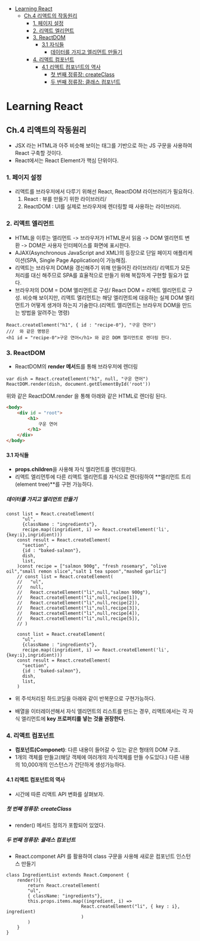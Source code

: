 - [Learning React](#learning-react)
  - [Ch.4 리액트의 작동원리](#ch4-리액트의-작동원리)
    - [1. 페이지 설정](#1-페이지-설정)
    - [2. 리액트 엘리먼트](#2-리액트-엘리먼트)
    - [3. ReactDOM](#3-reactdom)
      - [3.1 자식들](#31-자식들)
        - [데이터를 가지고 엘리먼트 만들기](#데이터를-가지고-엘리먼트-만들기)
    - [4. 리액트 컴포넌트](#4-리액트-컴포넌트)
      - [4.1 리액트 컴포넌트의 역사](#41-리액트-컴포넌트의-역사)
        - [첫 번째 정류장: createClass](#첫-번째-정류장-createclass)
        - [두 번째 정류장: 클래스 컴포넌트](#두-번째-정류장-클래스-컴포넌트)
# Learning React
## Ch.4 리액트의 작동원리
- JSX 라는 HTML과 아주 비슷해 보이는 태그를 기반으로 하는 JS 구문을 사용하여 React 구축할 것이다.
- React에서는 React Element가 핵심 단위이다.

### 1. 페이지 설정

- 리액트를 브라우저에서 다루기 위해선 React, ReactDOM 라이브러리가 필요하다.
  1. React : 뷰를 만들기 위한 라이브러리/
  2. ReactDOM : UI를 실제로 브라우저에 렌더링할 때 사용하는 라이브러리.

### 2. 리액트 엘리먼트

- HTML을 이루는 엘리먼트 -> 브라우저가 HTML문서 읽음 -> DOM 엘리먼트 변환 -> DOM은 사용자 인터페이스를 화면에 표시한다.
- AJAX(Asynchronous JavaScript and XML)의 등장으로 단일 페이지 애플리케이션(SPA, Single Page Application)이 가능해짐.
- 리액트는 브라우저 DOM을 갱신해주기 위해 만들어진 라이브러리/ 리액트가 모든 처리를 대신 해주므로 SPA를 효율적으로 만들기 위해 복잡하게 구현할 필요가 없다.
- 브라우저의 DOM = DOM 엘리먼트로 구성/ React DOM = 리액트 엘리먼트로 구성. 비슷해 보이지만, 리액트 엘리먼트는 해당 엘리먼트에 대응하는 실제 DOM 엘리먼트가 어떻게 생겨야 하는지 기술한다.(리액트 엘리먼트는 브라우저 DOM을 만드는 방법을 알려주는 명령)

```react
React.createElement("h1", { id : "recipe-0"}, "구운 연어")
///  와 같은 명령은
<h1 id = "recipe-0">구운 연어</h1> 와 같은 DOM 엘리먼트로 렌더링 한다.
```

### 3. ReactDOM

- ReactDOM의 **render 메서드**를 통해 브라우저에 렌더링

```react
var dish = React.createElement("h1", null, "구운 연어")
ReactDOM.render(dish, document.getElementById('root'))
```

 위와 같은 ReactDOM.render 을 통해 아래와 같은 HTML로 렌더링 된다.

```html
<body>
    <div id = "root">
        <h1>
            구운 연어
        </h1>
    </div>
</body>
```

#### 3.1 자식들

- **props.children**을 사용해 자식 엘리먼트를 렌더링한다.
- 리액트 엘리먼투에 다른 리액트 엘리먼트를 자식으로 렌더링하여 **엘리먼트 트리(element tree)**를 구현 가능하다.

##### 데이터를 가지고 엘리먼트 만들기

```react
const list = React.createElement(
      "ul",
      {className : "ingredients"},
      recipe.map((ingridient, i) => React.createElement('li',{key:i},ingridient)))
    const result = React.createElement(
      "section",
      {id : "baked-salmon"},
      dish,
      list,
    )const recipe = ["salmon 900g", "fresh rosemary", "olive oil","small remon slice","salt 1 tea spoon","mashed garlic"]
    // const list = React.createElement(
    //   "ul",
    //   null,
    //   React.createElement("li",null,"salmon 900g"),
    //   React.createElement("li",null,recipe[1]),
    //   React.createElement("li",null,recipe[2]),
    //   React.createElement("li",null,recipe[3]),
    //   React.createElement("li",null,recipe[4]),
    //   React.createElement("li",null,recipe[5]),
    // ) 
    
    const list = React.createElement(
      "ul",
      {className : "ingredients"},
      recipe.map((ingridient, i) => React.createElement('li',{key:i},ingridient)))
    const result = React.createElement(
      "section",
      {id : "baked-salmon"},
      dish,
      list,
    )
```

- 위 주석처리된 하드코딩을 아래와 같이 반복문으로 구현가능하다.

- 배열을 이터레이션해서 자식 엘리먼트의 리스트를 만드는 경우, 리액트에서는 각 자식 엘리먼트에 **key 프로퍼티를 넣는 것을 권장한다.**

### 4. 리액트 컴포넌트

- **컴포넌트(Componet)**: 다른 내용이 들어갈 수 있는 같은 형태의 DOM 구조.
- 1개의 객체를 만들고(해당 객체에 여러개의 자식객체를 만들 수도있다.) 다른 내용의 10,000개의 인스턴스가 간단하게 생성가능하다.

#### 4.1 리액트 컴포넌트의 역사

- 시간에 따른 리액트 API 변화를 살펴보자.

##### 첫 번째 정류장: createClass

- render() 메서드 정의가 포함되어 있었다.

##### 두 번째 정류장: 클래스 컴포넌트

- React.componet API 를 활용하여 class 구문을 사용해 새로운 컴포넌트 인스턴스 만들기

```react
class IngredientList extends React.Component {
    render(){
        return React.createElement(
        "ul",
        { className: "ingredients"},
        this.props.items.map((ingredient, i) =>
                            React.createElement("li", { key : i}, ingredient)
                            )
        )
    }
}
```



